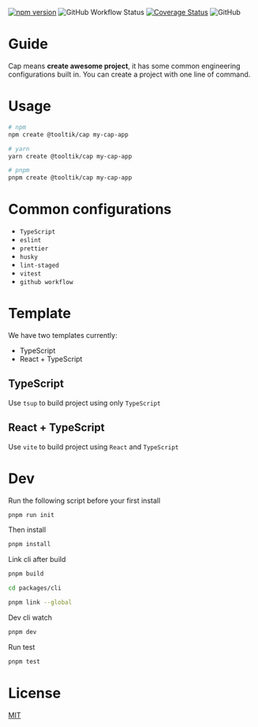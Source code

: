[![npm version](https://img.shields.io/npm/v/@tooltik/cap.svg)](https://www.npmjs.com/package/@tooltik/cap) ![GitHub Workflow Status](https://img.shields.io/github/workflow/status/lvqq/cap/CI) [![Coverage Status](https://coveralls.io/repos/github/lvqq/cap/badge.svg?branch=main)](https://coveralls.io/github/lvqq/cap?branch=main) ![GitHub](https://img.shields.io/github/license/lvqq/cap)

# Guide
Cap means **create awesome project**, it has some common engineering configurations built in. You can create a project with one line of command.

# Usage
```bash
# npm
npm create @tooltik/cap my-cap-app

# yarn
yarn create @tooltik/cap my-cap-app

# pnpm
pnpm create @tooltik/cap my-cap-app
```

# Common configurations
- `TypeScript`
- `eslint`
- `prettier`
- `husky`
- `lint-staged`
- `vitest`
- `github workflow`

# Template
We have two templates currently:
- TypeScript
- React + TypeScript

## TypeScript
Use `tsup` to build project using only `TypeScript`

## React + TypeScript
Use `vite` to build project using `React` and `TypeScript`

# Dev
Run the following script before your first install
```bash
pnpm run init
```

Then install
```bash
pnpm install
```

Link cli after build
```bash
pnpm build

cd packages/cli

pnpm link --global
```

Dev cli watch
```bash
pnpm dev
```

Run test
```bash
pnpm test
```

# License
[MIT](https://github.com/lvqq/cap/blob/main/LICENSE)